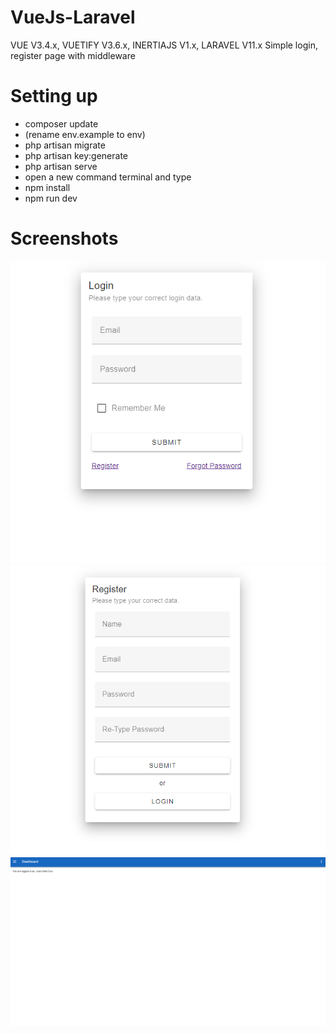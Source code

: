 # VueJs-Laravel
 VUE V3.4.x, VUETIFY V3.6.x, INERTIAJS V1.x, LARAVEL V11.x
 Simple login, register page with middleware
 
# Setting up
 * composer update
 * (rename env.example to env)
 * php artisan migrate
 * php artisan key:generate
 * php artisan serve
 * open a new command terminal and type
 * npm install
 * npm run dev

# Screenshots
 ![Alt text](https://github.com/No-Spacing/VueJs-Laravel/blob/main/screenshots/sc1.png)
 ![Alt text](https://github.com/No-Spacing/VueJs-Laravel/blob/main/screenshots/sc2.png)
 ![Alt text](https://github.com/No-Spacing/VueJs-Laravel/blob/main/screenshots/sc3.png)
